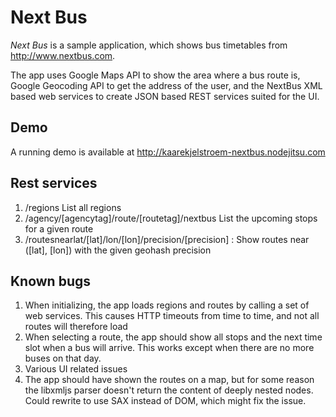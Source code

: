 # Next Bus

_Next Bus_ is a sample application, which shows bus timetables from http://www.nextbus.com.

The app uses Google Maps API to show the area where a bus route is, Google Geocoding API to get the address of the user,
and the NextBus XML based web services to create JSON based REST services suited for the UI.

## Demo

A running demo is available at http://kaarekjelstroem-nextbus.nodejitsu.com

## Rest services

1. /regions List all regions
2. /agency/[agencytag]/route/[routetag]/nextbus List the upcoming stops for a given route
3. /routesnearlat/[lat]/lon/[lon]/precision/[precision] : Show routes near ([lat], [lon]) with the given geohash precision

## Known bugs

1. When initializing, the app loads regions and routes by calling a set of web services. This causes HTTP timeouts from time to time, and not all routes will therefore load
2. When selecting a route, the app should show all stops and the next time slot when a bus will arrive. This works except when there are no more buses on that day.
3. Various UI related issues
4. The app should have shown the routes on a map, but for some reason the libxmljs parser doesn't return the content of deeply nested nodes. Could rewrite to use SAX instead of DOM, which might fix the issue.

